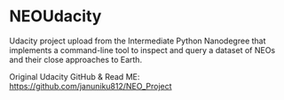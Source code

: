 # NEOUdacity
Udacity project upload from the Intermediate Python Nanodegree that implements a command-line tool to inspect and query a dataset of NEOs and their close approaches to Earth.

Original Udacity GitHub & Read ME: https://github.com/januniku812/NEO_Project
